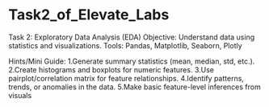 # Task2_of_Elevate_Labs
Task 2: Exploratory Data Analysis (EDA)  Objective: Understand data using statistics and visualizations.  Tools:  Pandas, Matplotlib, Seaborn, Plotly


 Hints/Mini Guide:
 1.Generate summary statistics (mean, median, std, etc.).
 2.Create histograms and boxplots for numeric features.
 3.Use pairplot/correlation matrix for feature relationships.
 4.Identify patterns, trends, or anomalies in the data.
 5.Make basic feature-level inferences from visuals
